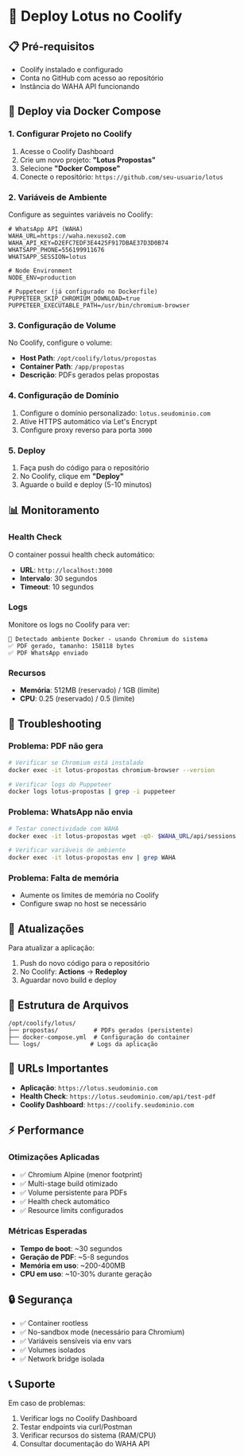 # 🚀 Deploy Lotus no Coolify

## 📋 Pré-requisitos

- Coolify instalado e configurado
- Conta no GitHub com acesso ao repositório
- Instância do WAHA API funcionando

## 🐳 Deploy via Docker Compose

### 1. **Configurar Projeto no Coolify**

1. Acesse o Coolify Dashboard
2. Crie um novo projeto: **"Lotus Propostas"**
3. Selecione **"Docker Compose"**
4. Conecte o repositório: `https://github.com/seu-usuario/lotus`

### 2. **Variáveis de Ambiente**

Configure as seguintes variáveis no Coolify:

```env
# WhatsApp API (WAHA)
WAHA_URL=https://waha.nexuso2.com
WAHA_API_KEY=D2EFC7EDF3E4425F917DBAE37D3D0B74
WHATSAPP_PHONE=556199911676
WHATSAPP_SESSION=lotus

# Node Environment
NODE_ENV=production

# Puppeteer (já configurado no Dockerfile)
PUPPETEER_SKIP_CHROMIUM_DOWNLOAD=true
PUPPETEER_EXECUTABLE_PATH=/usr/bin/chromium-browser
```

### 3. **Configuração de Volume**

No Coolify, configure o volume:
- **Host Path**: `/opt/coolify/lotus/propostas`
- **Container Path**: `/app/propostas`
- **Descrição**: PDFs gerados pelas propostas

### 4. **Configuração de Domínio**

1. Configure o domínio personalizado: `lotus.seudominio.com`
2. Ative HTTPS automático via Let's Encrypt
3. Configure proxy reverso para porta `3000`

### 5. **Deploy**

1. Faça push do código para o repositório
2. No Coolify, clique em **"Deploy"**
3. Aguarde o build e deploy (5-10 minutos)

## 📊 Monitoramento

### **Health Check**
O container possui health check automático:
- **URL**: `http://localhost:3000`
- **Intervalo**: 30 segundos
- **Timeout**: 10 segundos

### **Logs**
Monitore os logs no Coolify para ver:
```
🐳 Detectado ambiente Docker - usando Chromium do sistema
✅ PDF gerado, tamanho: 158118 bytes
✅ PDF WhatsApp enviado
```

### **Recursos**
- **Memória**: 512MB (reservado) / 1GB (limite)
- **CPU**: 0.25 (reservado) / 0.5 (limite)

## 🔧 Troubleshooting

### **Problema**: PDF não gera
```bash
# Verificar se Chromium está instalado
docker exec -it lotus-propostas chromium-browser --version

# Verificar logs do Puppeteer
docker logs lotus-propostas | grep -i puppeteer
```

### **Problema**: WhatsApp não envia
```bash
# Testar conectividade com WAHA
docker exec -it lotus-propostas wget -qO- $WAHA_URL/api/sessions

# Verificar variáveis de ambiente
docker exec -it lotus-propostas env | grep WAHA
```

### **Problema**: Falta de memória
- Aumente os limites de memória no Coolify
- Configure swap no host se necessário

## 🔄 Atualizações

Para atualizar a aplicação:

1. Push do novo código para o repositório
2. No Coolify: **Actions** → **Redeploy**
3. Aguardar novo build e deploy

## 📁 Estrutura de Arquivos

```
/opt/coolify/lotus/
├── propostas/          # PDFs gerados (persistente)
├── docker-compose.yml  # Configuração do container
└── logs/              # Logs da aplicação
```

## 🎯 URLs Importantes

- **Aplicação**: `https://lotus.seudominio.com`
- **Health Check**: `https://lotus.seudominio.com/api/test-pdf`
- **Coolify Dashboard**: `https://coolify.seudominio.com`

## ⚡ Performance

### **Otimizações Aplicadas**
- ✅ Chromium Alpine (menor footprint)
- ✅ Multi-stage build otimizado
- ✅ Volume persistente para PDFs
- ✅ Health check automático
- ✅ Resource limits configurados

### **Métricas Esperadas**
- **Tempo de boot**: ~30 segundos
- **Geração de PDF**: ~5-8 segundos
- **Memória em uso**: ~200-400MB
- **CPU em uso**: ~10-30% durante geração

## 🔒 Segurança

- ✅ Container rootless
- ✅ No-sandbox mode (necessário para Chromium)
- ✅ Variáveis sensíveis via env vars
- ✅ Volumes isolados
- ✅ Network bridge isolada

## 📞 Suporte

Em caso de problemas:

1. Verificar logs no Coolify Dashboard
2. Testar endpoints via curl/Postman
3. Verificar recursos do sistema (RAM/CPU)
4. Consultar documentação do WAHA API